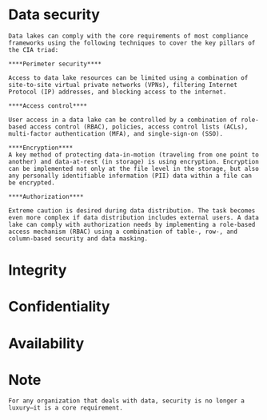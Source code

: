 #   Data security

    Data lakes can comply with the core requirements of most compliance frameworks using the following techniques to cover the key pillars of the CIA triad:

    ****Perimeter security****
    
    Access to data lake resources can be limited using a combination of site-to-site virtual private networks (VPNs), filtering Internet Protocol (IP) addresses, and blocking access to the internet.

    ****Access control****
    
    User access in a data lake can be controlled by a combination of role-based access control (RBAC), policies, access control lists (ACLs), multi-factor authentication (MFA), and single-sign-on (SSO).
    
    ****Encryption****
    A key method of protecting data-in-motion (traveling from one point to another) and data-at-rest (in storage) is using encryption. Encryption can be implemented not only at the file level in the storage, but also any personally identifiable information (PII) data within a file can be encrypted.
    
    ****Authorization****
    
    Extreme caution is desired during data distribution. The task becomes even more complex if data distribution includes external users. A data lake can comply with authorization needs by implementing a role-based access mechanism (RBAC) using a combination of table-, row-, and column-based security and data masking.


#   Integrity



#   Confidentiality



#   Availability

#   Note
    For any organization that deals with data, security is no longer a luxury—it is a core requirement.
